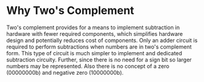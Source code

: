 ﻿# Why Two's Complement

Two's complement provides for a means to implement subtraction in hardware with fewer required components, which simplifies hardware design and potentially reduces cost of components. Only an adder circuit is required to perform subtractions when numbers are in two's complement form. This type of circuit is much simpler to implement and dedicated subtraction circuity. Further, since there is no need for a sign bit so larger numbers may be represented. Also there is no concept of a zero (00000000b) and negative zero (10000000b).